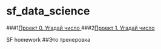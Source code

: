 # sf_data_science


###1[Проект 0. Угадай число ](https://github.com/s1454/sf_data_science/tree/main/project0)
###2[Проект 1. Угадай число ](https://github.com/s1454/sf_data_science/tree/main/unit1.project1)


SF homework
##Это тренеровка
